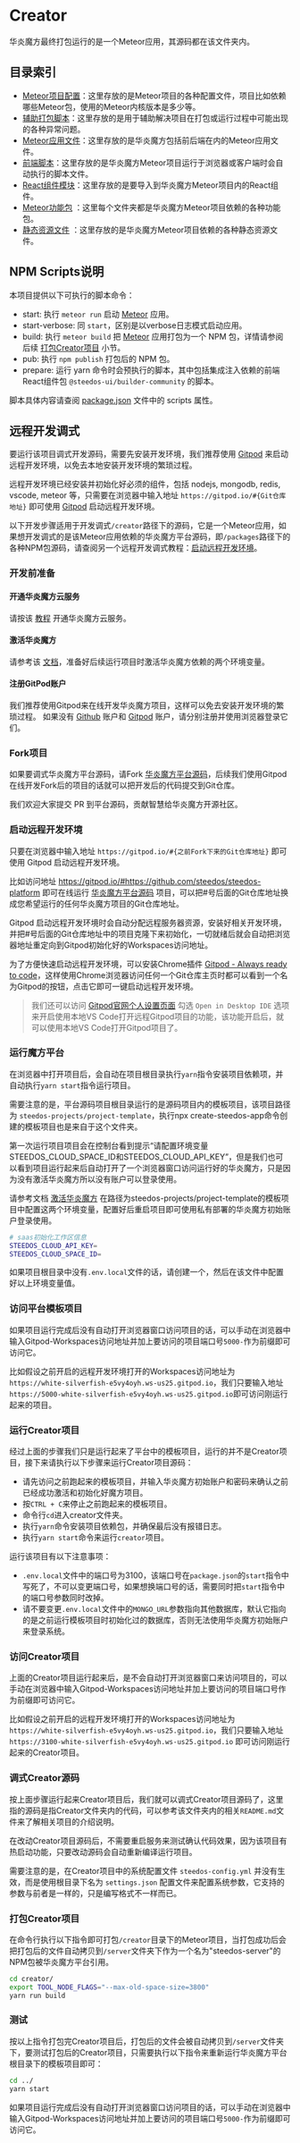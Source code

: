 # Creator

华炎魔方最终打包运行的是一个Meteor应用，其源码都在该文件夹内。

## 目录索引

- [Meteor项目配置](/creator/.meteor/README.md)：这里存放的是Meteor项目的各种配置文件，项目比如依赖哪些Meteor包，使用的Meteor内核版本是多少等。
- [辅助打包脚本](/creator/.scripts/README.md)：这里存放的是用于辅助解决项目在打包或运行过程中可能出现的各种异常问题。
- [Meteor应用文件](/creator/app/README.md)：这里存放的是华炎魔方包括前后端在内的Meteor应用文件。
- [前端脚本](/creator/client/README.md)：这里存放的是华炎魔方Meteor项目运行于浏览器或客户端时会自动执行的脚本文件。
- [React组件模块](/creator/imports/README.md)：这里存放的是要导入到华炎魔方Meteor项目内的React组件。
- [Meteor功能包](/creator/packages/README.md) ：这里每个文件夹都是华炎魔方Meteor项目依赖的各种功能包。
- [静态资源文件](/creator/public/README.md) ：这里存放的是华炎魔方Meteor项目依赖的各种静态资源文件。

## NPM Scripts说明

本项目提供以下可执行的脚本命令：

- start: 执行 `meteor run` 启动 [Meteor](https://www.meteor.com/) 应用。
- start-verbose: 同 `start`，区别是以verbose日志模式启动应用。
- build: 执行 `meteor build` 把 [Meteor](https://www.meteor.com/) 应用打包为一个 NPM 包，详情请参阅后续 [打包Creator项目](#打包creator项目) 小节。
- pub: 执行 `npm publish` 打包后的 NPM 包。
- prepare: 运行 yarn 命令时会预执行的脚本，其中包括集成注入依赖的前端React组件包 `@steedos-ui/builder-community` 的脚本。

脚本具体内容请查阅 [package.json](./package.json) 文件中的 scripts 属性。

## 远程开发调式

要运行该项目调式开发源码，需要先安装开发环境，我们推荐使用 [Gitpod](https://gitpod.io/) 来启动远程开发环境，以免去本地安装开发环境的繁琐过程。

远程开发环境已经安装并初始化好必须的组件，包括 nodejs, mongodb, redis, vscode, meteor 等，只需要在浏览器中输入地址 `https://gitpod.io/#{Git仓库地址}` 即可使用 [Gitpod](https://gitpod.io/) 启动远程开发环境。

以下开发步骤适用于开发调式`/creator`路径下的源码，它是一个Meteor应用，如果想开发调式的是该Meteor应用依赖的华炎魔方平台源码，即`/packages`路径下的各种NPM包源码，请查阅另一个远程开发调式教程：[启动远程开发环境](https://www.steedos.cn/docs/developer/gitpod)。

### 开发前准备

#### 开通华炎魔方云服务

请按该 [教程](https://steedos.cn/docs/deploy/deploy-activate) 开通华炎魔方云服务。

#### 激活华炎魔方

请参考该 [文档](https://steedos.cn/docs/deploy/deploy-activate)，准备好后续运行项目时激活华炎魔方依赖的两个环境变量。

#### 注册GitPod账户

我们推荐使用Gitpod来在线开发华炎魔方项目，这样可以免去安装开发环境的繁琐过程。 如果没有 [Github](https://github.com/) 账户和 [Gitpod](https://gitpod.io/) 账户，请分别注册并使用浏览器登录它们。

### Fork项目

如果要调式华炎魔方平台源码，请Fork [华炎魔方平台源码](https://github.com/steedos/steedos-platform)，后续我们使用Gitpod在线开发Fork后的项目的话就可以把开发后的代码提交到Git仓库。

我们欢迎大家提交 PR 到平台源码，贡献智慧给华炎魔方开源社区。

### 启动远程开发环境

只要在浏览器中输入地址 `https://gitpod.io/#{之前Fork下来的Git仓库地址}` 即可使用 Gitpod 启动远程开发环境。

比如访问地址 <https://gitpod.io/#https://github.com/steedos/steedos-platform> 即可在线运行 [华炎魔方平台源码](https://github.com/steedos/steedos-platform) 项目，可以把#号后面的Git仓库地址换成您希望运行的任何华炎魔方项目的Git仓库地址。

Gitpod 启动远程开发环境时会自动分配远程服务器资源，安装好相关开发环境，并把#号后面的Git仓库地址中的项目克隆下来初始化，一切就绪后就会自动把浏览器地址重定向到Gitpod初始化好的Workspaces访问地址。

为了方便快速启动远程开发环境，可以安装Chrome插件 [Gitpod - Always ready to code](https://chrome.google.com/webstore/detail/gitpod-always-ready-to-co/dodmmooeoklaejobgleioelladacbeki)，这样使用Chrome浏览器访问任何一个Git仓库主页时都可以看到一个名为Gitpod的按钮，点击它即可一键启动远程开发环境。

> 我们还可以访问 [Gitpod官网个人设置页面](https://gitpod.io/preferences) 勾选 `Open in Desktop IDE` 选项来开启使用本地VS Code打开远程Gitpod项目的功能，该功能开启后，就可以使用本地VS Code打开Gitpod项目了。

### 运行魔方平台

在浏览器中打开项目后，会自动在项目根目录执行`yarn`指令安装项目依赖项，并自动执行`yarn start`指令运行项目。

需要注意的是，平台源码项目根目录运行的是源码项目内的模板项目，该项目路径为 `steedos-projects/project-template`，执行npx create-steedos-app命令创建的模板项目也是来自于这个文件夹。

第一次运行项目项目会在控制台看到提示“请配置环境变量STEEDOS_CLOUD_SPACE_ID和STEEDOS_CLOUD_API_KEY”，但是我们也可以看到项目运行起来后自动打开了一个浏览器窗口访问运行好的华炎魔方，只是因为没有激活华炎魔方所以没有账户可以登录使用。

请参考文档 [激活华炎魔方](https://www.steedos.cn/docs/deploy/deploy-activate#%E9%85%8D%E7%BD%AE%E7%8E%AF%E5%A2%83%E5%8F%98%E9%87%8F) 在路径为steedos-projects/project-template的模板项目中配置这两个环境变量，配置好后重启项目即可使用私有部署的华炎魔方初始账户登录使用。

```sh
# saas初始化工作区信息
STEEDOS_CLOUD_API_KEY=
STEEDOS_CLOUD_SPACE_ID=
```

如果项目根目录中没有`.env.local`文件的话，请创建一个，然后在该文件中配置好以上环境变量值。

### 访问平台模板项目

如果项目运行完成后没有自动打开浏览器窗口访问项目的话，可以手动在浏览器中输入Gitpod-Workspaces访问地址并加上要访问的项目端口号`5000-`作为前缀即可访问它。

比如假设之前开启的远程开发环境打开的Workspaces访问地址为`https://white-silverfish-e5vy4oyh.ws-us25.gitpod.io`，我们只要输入地址 `https://5000-white-silverfish-e5vy4oyh.ws-us25.gitpod.io`即可访问刚运行起来的项目。

### 运行Creator项目

经过上面的步骤我们只是运行起来了平台中的模板项目，运行的并不是Creator项目，接下来请执行以下步骤来运行Creator项目源码：

- 请先访问之前跑起来的模板项目，并输入华炎魔方初始账户和密码来确认之前已经成功激活和初始化好魔方项目。
- 按`CTRL + C`来停止之前跑起来的模板项目。
- 命令行`cd`进入creator文件夹。
- 执行`yarn`命令安装项目依赖包，并确保最后没有报错日志。
- 执行`yarn start`命令来运行`creator`项目。

运行该项目有以下注意事项：

- `.env.local`文件中的端口号为3100，该端口号在`package.json`的`start`指令中写死了，不可以变更端口号，如果想换端口号的话，需要同时把`start`指令中的端口号参数同时改掉。
- 请不要变更`.env.local`文件中的`MONGO_URL`参数指向其他数据库，默认它指向的是之前运行模板项目时初始化过的数据库，否则无法使用华炎魔方初始账户来登录系统。

### 访问Creator项目

上面的Creator项目运行起来后，是不会自动打开浏览器窗口来访问项目的，可以手动在浏览器中输入Gitpod-Workspaces访问地址并加上要访问的项目端口号作为前缀即可访问它。

比如假设之前开启的远程开发环境打开的Workspaces访问地址为 `https://white-silverfish-e5vy4oyh.ws-us25.gitpod.io`，我们只要输入地址 `https://3100-white-silverfish-e5vy4oyh.ws-us25.gitpod.io` 即可访问刚运行起来的Creator项目。

### 调式Creator源码

按上面步骤运行起来Creator项目后，我们就可以调式Creator项目源码了，这里指的源码是指Creator文件夹内的代码，可以参考该文件夹内的相关`README.md`文件来了解相关项目的介绍说明。

在改动Creator项目源码后，不需要重启服务来测试确认代码效果，因为该项目有热启动功能，只要改动源码会自动重新编译运行项目。

需要注意的是，在Creator项目中的系统配置文件 `steedos-config.yml` 并没有生效，而是使用根目录下名为 `settings.json` 配置文件来配置系统参数，它支持的参数与前者是一样的，只是编写格式不一样而已。

### 打包Creator项目

在命令行执行以下指令即可打包`/creator`目录下的Meteor项目，当打包成功后会把打包后的文件自动拷贝到`/server`文件夹下作为一个名为"steedos-server"的NPM包被华炎魔方平台引用。

```sh
cd creator/
export TOOL_NODE_FLAGS="--max-old-space-size=3800"
yarn run build
```

### 测试

按以上指令打包完Creator项目后，打包后的文件会被自动拷贝到`/server`文件夹下，要测试打包后的Creator项目，只需要执行以下指令来重新运行华炎魔方平台根目录下的模板项目即可：

```sh
cd ../
yarn start
```

如果项目运行完成后没有自动打开浏览器窗口访问项目的话，可以手动在浏览器中输入Gitpod-Workspaces访问地址并加上要访问的项目端口号`5000-`作为前缀即可访问它。
